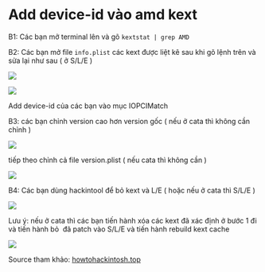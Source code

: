 # Add device-id vào amd kext

B1: Các bạn mở terminal lên và gõ `kextstat | grep AMD`

B2: Các bạn mở file `info.plist` các kext được liệt kê sau khi gõ lệnh trên và sửa lại như sau ( ở S/L/E )

![](https://imgur.com/qz9Zpxx.png)

![](https://imgur.com/qz9Zpxx.png)

Add device-id của các bạn vào mục IOPCIMatch

B3: các bạn chỉnh version cao hơn version gốc ( nếu ở cata thì không cần chỉnh )

![](https://imgur.com/XXTRdil.png)

tiếp theo chỉnh cả file version.plist ( nếu cata thì không cần )

![](https://imgur.com/DAlmIHD.png)

B4: Các bạn dùng hackintool để bỏ kext và L/E ( hoặc nếu ở cata thì S/L/E )

![](https://imgur.com/Yu6BbPL.png)

Lưu ý: nếu ở cata thì các bạn tiến hành xóa các kext đã xác định ở bước 1 đi và tiến hành bỏ  đã patch vào S/L/E và tiến hành rebuild kext cache

![](https://imgur.com/ILPsvvF.png)

Source tham khảo: [howtohackintosh.top](https://howtophackintosh.top/)
